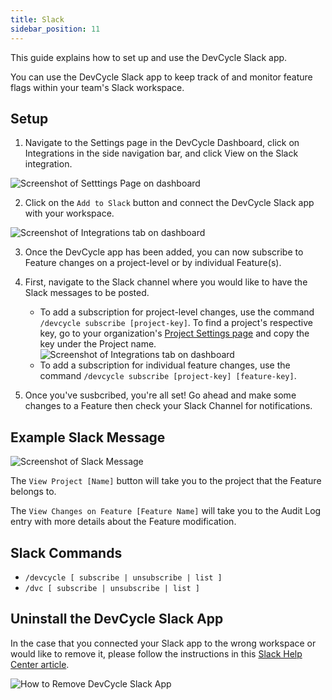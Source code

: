```yaml
---
title: Slack
sidebar_position: 11
---
```


This guide explains how to set up and use the DevCycle Slack app.

You can use the DevCycle Slack app to keep track of and monitor feature flags within your team's Slack workspace. 


## Setup

1. Navigate to the Settings page in the DevCycle Dashboard, click on Integrations in the side navigation bar, and click View on the Slack integration. 

![Screenshot of Setttings Page on dashboard](/apr-2024-slack1.png)

2. Click on the `Add to Slack` button and connect the DevCycle Slack app with your  workspace. 

![Screenshot of Integrations tab on dashboard](/apr-2024-slack2.png)

3. Once the DevCycle app has been added, you can now subscribe to Feature changes on a project-level or by individual Feature(s). 
4. First, navigate to the Slack channel where you would like to have the Slack messages to be posted. 
    - To add a subscription for project-level changes, use the command  `/devcycle subscribe [project-key]`. To find a project's respective key, go to your organization's [Project Settings page](https://app.devcycle.com/r/settings/projects) and copy the key under the Project name.
    ![Screenshot of Integrations tab on dashboard](/apr-2024-slack6.png)
    - To add a subscription for individual feature changes, use the command `/devcycle subscribe [project-key] [feature-key]`. 

5. Once you've susbcribed, you're all set! Go ahead and make some changes to a Feature then check your Slack Channel for notifications.

## Example Slack Message 
![Screenshot of Slack Message](/apr-2024-slack5.png)

The `View Project [Name]` button will take you to the project that the Feature belongs to. 

The `View Changes on Feature [Feature Name]` will take you to the Audit Log entry with more details about the Feature modification. 

## Slack Commands 
- `/devcycle [ subscribe | unsubscribe | list ]`
- `/dvc [ subscribe | unsubscribe | list ]`

## Uninstall the DevCycle Slack App 

In the case that you connected your Slack app to the wrong workspace or would like to remove it, please follow the instructions in this [Slack Help Center article](https://slack.com/help/articles/360003125231-Remove-apps-and-custom-integrations-from-your-workspace#remove-an-app). 

![How to Remove DevCycle Slack App](/apr-2024-slack-uninstall.png)

